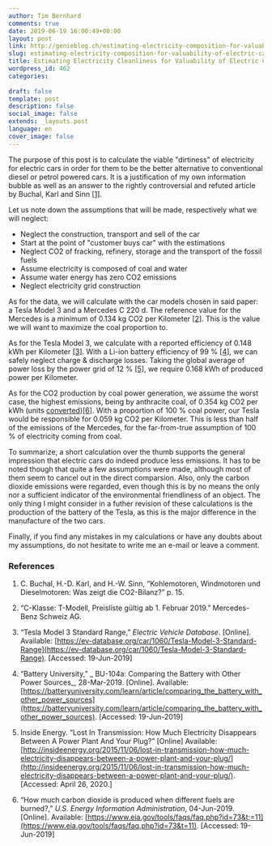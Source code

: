 ```yaml
---
author: Tim Bernhard
comments: true
date: 2019-06-19 16:00:49+00:00
layout: post
link: http://genieblog.ch/estimating-electricity-composition-for-valuability-of-electric-cars/
slug: estimating-electricity-composition-for-valuability-of-electric-cars
title: Estimating Electricity Cleanliness for Valuability of Electric Cars
wordpress_id: 462
categories:
  
draft: false
template: post
description: false
social_image: false
extends: _layouts.post
language: en
cover_image: false
---
```


The purpose of this post is to calculate the viable "dirtiness" of electricity for electric cars in order for them to be the better alternative to conventional diesel or petrol powered cars.
It is a justification of my own information bubble as well as an answer to the rightly controversial and refuted article by Buchal, Karl and Sinn ​[[1]](#src-1)​.

Let us note down the assumptions that will be made, respectively what we will neglect:

  * Neglect the construction, transport and sell of the car
  * Start at the point of "customer buys car" with the estimations
  * Neglect CO2 of fracking, refinery, storage and the transport of the fossil fuels
  * Assume electricity is composed of coal and water
  * Assume water energy has zero CO2 emissions
  * Neglect electricity grid construction

As for the data, we will calculate with the car models chosen in said paper: a Tesla Model 3 and a Mercedes C 220 d.
The reference value for the Mercedes is a minimum of 0.134 kg CO2 per Kilometer ​[[2]](#src-2)​. This is the value we will want to maximize the coal proportion to.

As for the Tesla Model 3, we calculate with a reported efficiency of 0.148 kWh per Kilometer ​[[3]](#src-3)​. With a Li-ion battery efficiency of 99 % ​[[4]](#src-4)​, we can safely neglect charge & discharge losses.
Taking the global average of power loss by the power grid of 12 % ​[[5]](#src-5)​, we require 0.168 kWh of produced power per Kilometer.

As for the CO2 production by coal power generation, we assume the worst case, the highest emissions, being by anthracite coal, of 0.354 kg CO2 per kWh (units [converted](https://www.google.com/search?q=0.0002286+Pounds%2FBtu+in+kg%2FkWh)) ​[[6]](#src-6)​. With a proportion of 100 % coal power, our Tesla would be responsible for 0.059 kg CO2 per Kilometer.
This is less than half of the emissions of the Mercedes, for the far-from-true assumption of 100 % of electricity coming from coal.

To summarize, a short calculation over the thumb supports the general impression that electric cars do indeed produce less emissions.
It has to be noted though that quite a few assumptions were made, although most of them seem to cancel out in the direct comparsion.
Also, only the carbon dioxide emissions were regarded, even though this is by no means the only nor a sufficient indicator of the environmental friendliness of an object.
The only thing I might consider in a futher revision of these calculations is the production of the battery of the Tesla, as this is the major difference in the manufacture of the two cars.

Finally, if you find any mistakes in my calculations or have any doubts about my assumptions, do not hesitate to write me an e-mail or leave a comment.

### References

  1. <span id="src-1"></span>C.
Buchal, H.-D.
Karl, and H.-W.
Sinn, “Kohlemotoren, Windmotoren und Dieselmotoren: Was zeigt die CO2-Bilanz?” p. 15.

  2. <span id="src-2"></span>“C-Klasse: T-Modell, Preisliste gültig ab 1. Februar 2019.” Mercedes-Benz Schweiz AG.

  3. <span id="src-3"></span>“Tesla Model 3 Standard Range,” _Electric Vehicle Database_.  [Online]. Available: [https://ev-database.org/car/1060/Tesla-Model-3-Standard-Range](https://ev-database.org/car/1060/Tesla-Model-3-Standard-Range). [Accessed: 19-Jun-2019]

  4. <span id="src-4"></span>“Battery University,” _ BU-104a: Comparing the Battery with Other Power Sources_, 28-Mar-2019.  [Online]. Available: [https://batteryuniversity.com/learn/article/comparing_the_battery_with_other_power_sources](https://batteryuniversity.com/learn/article/comparing_the_battery_with_other_power_sources). [Accessed: 19-Jun-2019]

  5. <span id="src-5"></span>Inside Energy. “Lost In Transmission: How Much Electricity Disappears Between A Power Plant And Your Plug?” [Online] Available: [http://insideenergy.org/2015/11/06/lost-in-transmission-how-much-electricity-disappears-between-a-power-plant-and-your-plug/](http://insideenergy.org/2015/11/06/lost-in-transmission-how-much-electricity-disappears-between-a-power-plant-and-your-plug/). [Accessed:  April 26, 2020.]

  6. <span id="src-6"></span>“How much carbon dioxide is produced when different fuels are burned?,” _U.S.
Energy Information Administration_, 04-Jun-2019.  [Online]. Available: [https://www.eia.gov/tools/faqs/faq.php?id=73&t;=11](https://www.eia.gov/tools/faqs/faq.php?id=73&t=11). [Accessed: 19-Jun-2019]
